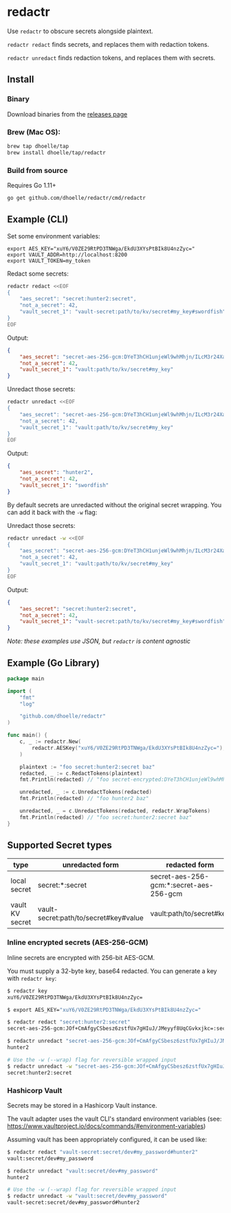 # redactr

Use `redactr` to obscure secrets alongside plaintext.

`redactr redact` finds secrets, and replaces them with redaction tokens.

`redactr unredact` finds redaction tokens, and replaces them with secrets.

## Install

### Binary
Download binaries from the [releases page](https://github.com/dhoelle/redactr/releases)

### Brew (Mac OS):
```sh
brew tap dhoelle/tap
brew install dhoelle/tap/redactr
```

### Build from source

Requires Go 1.11+
```sh
go get github.com/dhoelle/redactr/cmd/redactr
```

## Example (CLI)

Set some environment variables:
```
export AES_KEY="xuY6/V0ZE29RtPD3TNWga/EkdU3XYsPtBIk8U4nzZyc="
export VAULT_ADDR=http://localhost:8200
export VAULT_TOKEN=my_token
```

Redact some secrets:

```sh
redactr redact <<EOF
{
    "aes_secret": "secret:hunter2:secret",
    "not_a_secret": 42,
    "vault_secret_1": "vault-secret:path/to/kv/secret#my_key#swordfish"
}
EOF
```
Output:
```json
{
    "aes_secret": "secret-aes-256-gcm:DYeT3hCH1unjeWl9whMhjn/ILcM3r24XaX7xgWO8sOJkvCs=:secret-aes-256-gcm",
    "not_a_secret": 42,
    "vault_secret_1": "vault:path/to/kv/secret#my_key"
}
```

Unredact those secrets:
```sh
redactr unredact <<EOF
{
    "aes_secret": "secret-aes-256-gcm:DYeT3hCH1unjeWl9whMhjn/ILcM3r24XaX7xgWO8sOJkvCs=:secret-aes-256-gcm",
    "not_a_secret": 42,
    "vault_secret_1": "vault:path/to/kv/secret#my_key"
}
EOF
```
Output:
```json
{
    "aes_secret": "hunter2",
    "not_a_secret": 42,
    "vault_secret_1": "swordfish"
}
```

By default secrets are unredacted without the original secret wrapping.
You can add it back with the `-w` flag:

Unredact those secrets:
```sh
redactr unredact -w <<EOF
{
    "aes_secret": "secret-aes-256-gcm:DYeT3hCH1unjeWl9whMhjn/ILcM3r24XaX7xgWO8sOJkvCs=:secret-aes-256-gcm",
    "not_a_secret": 42,
    "vault_secret_1": "vault:path/to/kv/secret#my_key"
}
EOF
```
Output:
```json
{
    "aes_secret": "secret:hunter2:secret",
    "not_a_secret": 42,
    "vault_secret_1": "vault-secret:path/to/kv/secret#my_key#swordfish"
}
```

_Note: these examples use JSON, but `redactr` is content agnostic_

## Example (Go Library)

```go
package main

import (
	"fmt"
	"log"

	"github.com/dhoelle/redactr"
)

func main() {
	c, _ := redactr.New(
		redactr.AESKey("xuY6/V0ZE29RtPD3TNWga/EkdU3XYsPtBIk8U4nzZyc="),
	)

	plaintext := "foo secret:hunter2:secret baz"
    redacted, _ := c.RedactTokens(plaintext)
    fmt.Println(redacted) // "foo secret-encrypted:DYeT3hCH1unjeWl9whMhjn/ILcM3r24XaX7xgWO8sOJkvCs=:secret-encrypted baz"

    unredacted, _ := c.UnredactTokens(redacted)
    fmt.Println(redacted) // "foo hunter2 baz"

    unredacted, _ = c.UnredactTokens(redacted, redactr.WrapTokens)
    fmt.Println(redacted) // "foo secret:hunter2:secret baz"
}
```

## Supported Secret types

| type            	| unredacted form                        	| redacted form                            	|
|-----------------	|---------------------------------------	|-----------------------------------------	|
| local secret    	| secret:*:secret                       	| secret-aes-256-gcm:*:secret-aes-256-gcm 	|
| vault KV secret 	| vault-secret:path/to/secret#key#value 	| vault:path/to/secret#key                	|

### Inline encrypted secrets (AES-256-GCM)

Inline secrets are encrypted with 256-bit AES-GCM.

You must supply a 32-byte key, base64 redacted. You can generate a key with `redactr key`:

```sh
$ redactr key
xuY6/V0ZE29RtPD3TNWga/EkdU3XYsPtBIk8U4nzZyc=

$ export AES_KEY="xuY6/V0ZE29RtPD3TNWga/EkdU3XYsPtBIk8U4nzZyc="

$ redactr redact "secret:hunter2:secret"
secret-aes-256-gcm:JOf+CmAfgyCSbesz6zstfUx7gHIuJ/JMeyyf8UqCGvkxjkc=:secret-aes-256-gcm

$ redactr unredact "secret-aes-256-gcm:JOf+CmAfgyCSbesz6zstfUx7gHIuJ/JMeyyf8UqCGvkxjkc=:secret-aes-256-gcm"
hunter2

# Use the -w (--wrap) flag for reversible wrapped input
$ redactr unredact -w "secret-aes-256-gcm:JOf+CmAfgyCSbesz6zstfUx7gHIuJ/JMeyyf8UqCGvkxjkc=:secret-aes-256-gcm"
secret:hunter2:secret
```

### Hashicorp Vault

Secrets may be stored in a Hashicorp Vault instance.

The vault adapter uses the vault CLI's standard environment variables (see: https://www.vaultproject.io/docs/commands/#environment-variables)

Assuming vault has been appropriately configured, it can be used like:

```sh
$ redactr redact "vault-secret:secret/dev#my_password#hunter2"
vault:secret/dev#my_password

$ redactr unredact "vault:secret/dev#my_password"
hunter2

# Use the -w (--wrap) flag for reversible wrapped input
$ redactr unredact -w "vault:secret/dev#my_password"
vault-secret:secret/dev#my_password#hunter2
```
